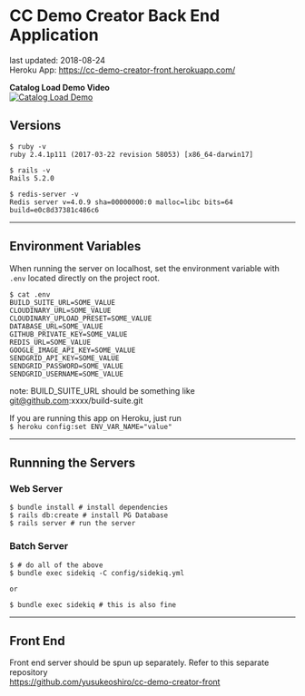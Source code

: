 # CC Demo Creator Back End Application
last updated: 2018-08-24  
Heroku App: https://cc-demo-creator-front.herokuapp.com/

**Catalog Load Demo Video**  
[![Catalog Load Demo](https://img.youtube.com/vi/T7UKGEJl8-8/0.jpg)](https://www.youtube.com/watch?v=T7UKGEJl8-8)






## Versions

```
$ ruby -v
ruby 2.4.1p111 (2017-03-22 revision 58053) [x86_64-darwin17]

$ rails -v
Rails 5.2.0

$ redis-server -v
Redis server v=4.0.9 sha=00000000:0 malloc=libc bits=64 build=e0c8d37381c486c6
```


---

## Environment Variables
When running the server on localhost, set the environment variable with `.env` located directly on the project root.

```
$ cat .env
BUILD_SUITE_URL=SOME_VALUE
CLOUDINARY_URL=SOME_VALUE
CLOUDINARY_UPLOAD_PRESET=SOME_VALUE
DATABASE_URL=SOME_VALUE
GITHUB_PRIVATE_KEY=SOME_VALUE
REDIS_URL=SOME_VALUE
GOOGLE_IMAGE_API_KEY=SOME_VALUE
SENDGRID_API_KEY=SOME_VALUE
SENDGRID_PASSWORD=SOME_VALUE
SENDGRID_USERNAME=SOME_VALUE
```

note: BUILD_SUITE_URL should be something like git@github.com:xxxx/build-suite.git

If you are running this app on Heroku, just run  
`$ heroku config:set ENV_VAR_NAME="value"`

---

## Runnning the Servers


### Web Server
```
$ bundle install # install dependencies
$ rails db:create # install PG Database
$ rails server # run the server
```

### Batch Server
```
$ # do all of the above
$ bundle exec sidekiq -C config/sidekiq.yml

or

$ bundle exec sidekiq # this is also fine
```
---

## Front End
Front end server should be spun up separately. Refer to this separate repository  
https://github.com/yusukeoshiro/cc-demo-creator-front
